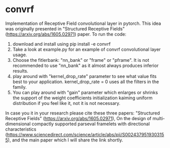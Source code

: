 # convrf

Implementation of Receptive Field convolutional layer in pytorch. This idea was originally presented in "Structured Receptive Fields" (https://arxiv.org/abs/1605.02971) paper. To run the code:
 
1. download and install using pip install -e convrf
2. Take a look at example.py for an example of convrf convolutional layer usage.
3. Choose the fitlerbank: "nn_bank" or "frame" or "pframe". It is not recommended to use "nn_bank" as it almost always produces inferior results.
4. play around with "kernel_drop_rate" parameter to see what value fits best to your application. kernel_drop_rate = 0 uses all the filters in the family.
5. You can play around with "gain" parameter which enlarges or shrinks the support of the weight coefficients initialization kaiming uniform distribution if you feel like it, not it is not necessary.

In case you it in your research please cite these three papers: "Structured Receptive Fields" (https://arxiv.org/abs/1605.02971), On the design of multi-dimensional compactly supported parseval framelets with directional characteristics (https://www.sciencedirect.com/science/article/abs/pii/S0024379519303155), and the main paper which I will share the link shortly.
